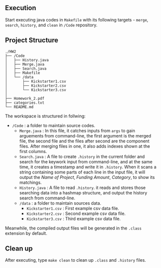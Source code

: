 ## Execution

Start executing java codes in `Makefile` with its following targets - `merge`, `search`, `history`, and `clean` in `/Code` repository.

## Project Structure

```
./HW2
├── /Code
│   ├── History.java
│   ├── Merge.java
│   ├── Search.java
│   ├── Makefile
│   └── /data
│       ├── Kickstarter1.csv
│       ├── Kickstarter2.csv
│       └── Kickstarter3.csv
│
├── Homework_2.pdf
├── categories.txt
└── README.md

```

The workspace is structured in follwing:

- `/Code` : a folder to maintain source codes.
    - `Merge.java` : In this file, it catches inputs from `args` to gain  arguements from command-line, the first argument is the merged file, the second file and the files after second are the component files. After merging files in one, it also adds indexes shown at the first columns.
    - `Search.java` : A file to create `.history` in the current folder and search for the keywork input from command-line, and at the same time, it creates a timestamp and write it in `.history`. When it scans a string containing some parts of each line in the input file, it will output the *Name of Project*, *Funding Amount*, *Category*, to show its matchings.
    - `History.java` : A file to read `.history`. it reads and stores those searching data into a hashmap structure, and output the history search from command-line.
    - `/data` : a folder to maintain sources data.
        - `Kickstarter1.csv` : First example csv data file.
        - `Kickstarter2.csv` : Second example csv data file.
        - `Kickstarter3.csv` : Third example csv data file.

Meanwhile, the compiled output files will be generated in the `.class` extension by default.


## Clean up

After executing, type `make clean` to clean up `.class` and `.history` files.